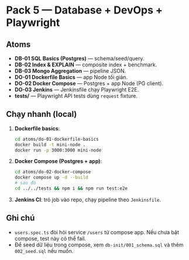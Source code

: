 # Pack 5 — Database + DevOps + Playwright
## Atoms
- **DB-01 SQL Basics (Postgres)** — schema/seed/query.
- **DB-02 Index & EXPLAIN** — composite index + benchmark.
- **DB-03 Mongo Aggregation** — pipeline JSON.
- **DO-01 Dockerfile Basics** — app Node tối giản.
- **DO-02 Docker Compose** — Postgres + app Node (PG client).
- **DO-03 Jenkins** — Jenkinsfile chạy Playwright E2E.
- **tests/** — Playwright API tests dùng `request` fixture.

## Chạy nhanh (local)
1) **Dockerfile basics**:
   ```bash
   cd atoms/do-01-dockerfile-basics
   docker build -t mini-node .
   docker run -p 3000:3000 mini-node
   ```
2) **Docker Compose (Postgres + app)**:
   ```bash
   cd atoms/do-02-docker-compose
   docker compose up -d --build
   # sau đó
   cd ../../tests && npm i && npm run test:e2e
   ```
3) **Jenkins CI**: trỏ job vào repo, chạy pipeline theo `Jenkinsfile`.

## Ghi chú
- `users.spec.ts` đòi hỏi service `/users` từ compose app. Nếu chưa bật compose, test này có thể fail.
- Để seed dữ liệu trong compose, xem `db-init/001_schema.sql` và thêm `002_seed.sql` nếu muốn.

